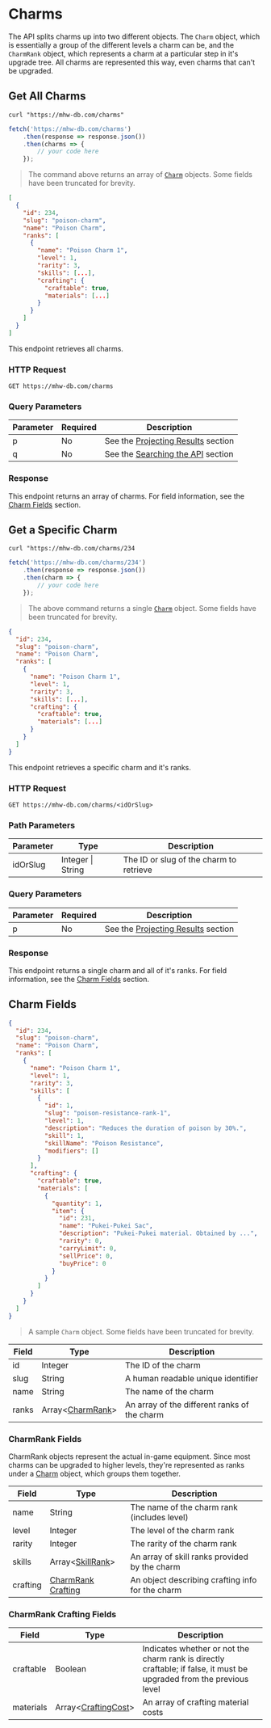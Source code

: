 # Charms
The API splits charms up into two different objects. The `Charm` object, which is essentially a group of the different levels a charm can be, and the `CharmRank` object, which represents a charm at a particular step in it's upgrade tree. All charms are represented this way, even charms that can't be upgraded.

## Get All Charms
```shell
curl "https://mhw-db.com/charms"
```

```javascript
fetch('https://mhw-db.com/charms')
    .then(response => response.json())
    .then(charms => {
        // your code here
    });
```

> The command above returns an array of [`Charm`](#charm-fields) objects. Some fields have been truncated for brevity.

```json
[
  {
    "id": 234,
    "slug": "poison-charm",
    "name": "Poison Charm",
    "ranks": [
      {
        "name": "Poison Charm 1",
        "level": 1,
        "rarity": 3,
        "skills": [...],
        "crafting": {
          "craftable": true,
          "materials": [...]
        }
      }
    ]
  }
]
```

This endpoint retrieves all charms.

### HTTP Request
`GET https://mhw-db.com/charms`

### Query Parameters
Parameter | Required | Description
--------- | -------- | -----------
p | No | See the [Projecting Results](#projecting-results) section
q | No | See the [Searching the API](#searching-the-api) section

### Response
This endpoint returns an array of charms. For field information, see the [Charm Fields](#charm-fields) section.

## Get a Specific Charm
```shell
curl "https://mhw-db.com/charms/234
```

```javascript
fetch('https://mhw-db.com/charms/234')
    .then(response => response.json())
    .then(charm => {
        // your code here
    });
```

> The above command returns a single [`Charm`](#charm-fields) object. Some fields have been truncated for brevity.

```json
{
  "id": 234,
  "slug": "poison-charm",
  "name": "Poison Charm",
  "ranks": [
    {
      "name": "Poison Charm 1",
      "level": 1,
      "rarity": 3,
      "skills": [...],
      "crafting": {
        "craftable": true,
        "materials": [...]
      }
    }
  ]
}
```

This endpoint retrieves a specific charm and it's ranks.

### HTTP Request
`GET https://mhw-db.com/charms/<idOrSlug>`

### Path Parameters
Parameter | Type | Description
--------- | ---- | -----------
idOrSlug | Integer &#124; String | The ID or slug of the charm to retrieve

### Query Parameters
Parameter | Required | Description
--------- | -------- | -----------
p | No | See the [Projecting Results](#projecting-results) section

### Response
This endpoint returns a single charm and all of it's ranks. For field information, see the [Charm Fields](#charm-fields) section.

## Charm Fields
```json
{
  "id": 234,
  "slug": "poison-charm",
  "name": "Poison Charm",
  "ranks": [
    {
      "name": "Poison Charm 1",
      "level": 1,
      "rarity": 3,
      "skills": [
        {
          "id": 1,
          "slug": "poison-resistance-rank-1",
          "level": 1,
          "description": "Reduces the duration of poison by 30%.",
          "skill": 1,
          "skillName": "Poison Resistance",
          "modifiers": []
        }
      ],
      "crafting": {
        "craftable": true,
        "materials": [
          {
            "quantity": 1,
            "item": {
              "id": 231,
              "name": "Pukei-Pukei Sac",
              "description": "Pukei-Pukei material. Obtained by ...",
              "rarity": 0,
              "carryLimit": 0,
              "sellPrice": 0,
              "buyPrice": 0
            }
          }
        ]
      }
    }
  ]
}
```

> A sample `Charm` object. Some fields have been truncated for brevity.

Field | Type | Description
----- | ---- | -----------
id | Integer | The ID of the charm
slug | String | A human readable unique identifier
name | String | The name of the charm
ranks | Array&lt;[CharmRank](#charmrank-fields)&gt; | An array of the different ranks of the charm

### CharmRank Fields
CharmRank objects represent the actual in-game equipment. Since most charms can be upgraded to higher levels, they're
represented as ranks under a [Charm](#charm-fields) object, which groups them together.

Field | Type | Description
----- | ---- | -----------
name | String | The name of the charm rank (includes level)
level | Integer | The level of the charm rank
rarity | Integer | The rarity of the charm rank
skills | Array&lt;[SkillRank](#skillrank-fields)&gt; | An array of skill ranks provided by the charm
crafting | [CharmRank Crafting](#charmrank-crafting-fields) | An object describing crafting info for the charm

### CharmRank Crafting Fields
Field | Type | Description
----- | ---- | -----------
craftable | Boolean | Indicates whether or not the charm rank is directly craftable; if false, it must be upgraded from the previous level
materials | Array&lt;[CraftingCost](#craftingcost-objects)&gt; | An array of crafting material costs